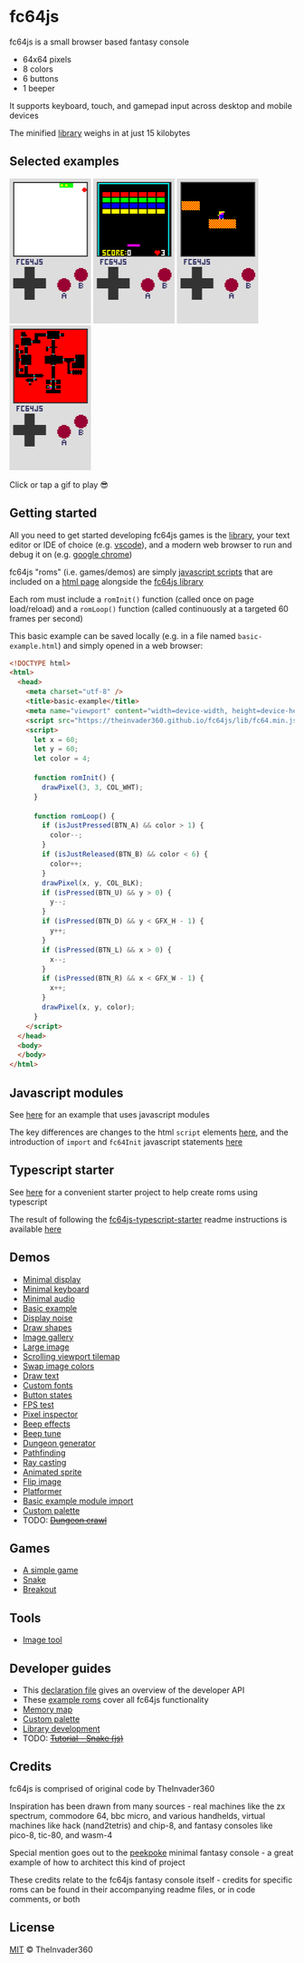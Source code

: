 # fc64js

fc64js is a small browser based fantasy console

* 64x64 pixels
* 8 colors
* 6 buttons
* 1 beeper

It supports keyboard, touch, and gamepad input across desktop and mobile devices

The minified [library](/lib/fc64.min.js) weighs in at just 15 kilobytes

## Selected examples

[<img src="https://raw.githubusercontent.com/TheInvader360/fc64js/main/docs/snake.gif" width="144"/>](https://theinvader360.github.io/fc64js/rom/game/snake/) [<img src="https://raw.githubusercontent.com/TheInvader360/fc64js/main/docs/breakout.gif" width="144"/>](https://theinvader360.github.io/fc64js/rom/game/breakout/) [<img src="https://raw.githubusercontent.com/TheInvader360/fc64js/main/docs//platformer.gif" width="144"/>](https://theinvader360.github.io/fc64js/rom/demo/platformer/) [<img src="https://raw.githubusercontent.com/TheInvader360/fc64js/main/docs/ray-casting.gif" width="144"/>](https://theinvader360.github.io/fc64js/rom/demo/ray-casting/)

Click or tap a gif to play :sunglasses:

## Getting started

All you need to get started developing fc64js games is the [library](/lib/fc64.min.js), your text editor or IDE of choice (e.g. [vscode](https://code.visualstudio.com/download)), and a modern web browser to run and debug it on (e.g. [google chrome](https://www.google.com/chrome))

fc64js "roms" (i.e. games/demos) are simply [javascript scripts](/rom/game/a-simple-game/main.js) that are included on a [html page](/rom/game/a-simple-game/index.html) alongside the [fc64js library](/lib/fc64.min.js)

Each rom must include a ```romInit()``` function (called once on page load/reload) and a ```romLoop()``` function (called continuously at a targeted 60 frames per second)

This basic example can be saved locally (e.g. in a file named ```basic-example.html```) and simply opened in a web browser:

```html
<!DOCTYPE html>
<html>
  <head>
    <meta charset="utf-8" />
    <title>basic-example</title>
    <meta name="viewport" content="width=device-width, height=device-height, user-scalable=no, initial-scale=1, maximum-scale=1" />
    <script src="https://theinvader360.github.io/fc64js/lib/fc64.min.js"></script>
    <script>
      let x = 60;
      let y = 60;
      let color = 4;

      function romInit() {
        drawPixel(3, 3, COL_WHT);
      }

      function romLoop() {
        if (isJustPressed(BTN_A) && color > 1) {
          color--;
        }
        if (isJustReleased(BTN_B) && color < 6) {
          color++;
        }
        drawPixel(x, y, COL_BLK);
        if (isPressed(BTN_U) && y > 0) {
          y--;
        }
        if (isPressed(BTN_D) && y < GFX_H - 1) {
          y++;
        }
        if (isPressed(BTN_L) && x > 0) {
          x--;
        }
        if (isPressed(BTN_R) && x < GFX_W - 1) {
          x++;
        }
        drawPixel(x, y, color);
      }
    </script>
  </head>
  <body>
  </body>
</html>
```

## Javascript modules

See [here](https://github.com/TheInvader360/fc64js/tree/main/rom/demo/basic-example-module-import) for an example that uses javascript modules

The key differences are changes to the html ```script``` elements [here](https://github.com/TheInvader360/fc64js/blob/main/rom/demo/basic-example-module-import/index.html#L10), and the introduction of ```import``` and ```fc64Init``` javascript statements [here](https://github.com/TheInvader360/fc64js/blob/main/rom/demo/basic-example-module-import/main.js#L1-L3)

## Typescript starter

See [here](https://github.com/TheInvader360/fc64js-typescript-starter) for a convenient starter project to help create roms using typescript

The result of following the [fc64js-typescript-starter](https://github.com/TheInvader360/fc64js-typescript-starter) readme instructions is available [here](https://github.com/TheInvader360/fc64js-typescript-basic-example)

## Demos

* [Minimal display](/rom/demo/minimal-display/)
* [Minimal keyboard](/rom/demo/minimal-keyboard/)
* [Minimal audio](/rom/demo/minimal-audio/)
* [Basic example](/rom/demo/basic-example/)
* [Display noise](/rom/demo/display-noise/)
* [Draw shapes](/rom/demo/draw-shapes/)
* [Image gallery](/rom/demo/image-gallery/)
* [Large image](/rom/demo/large-image/)
* [Scrolling viewport tilemap](/rom/demo/scrolling-viewport-tilemap/)
* [Swap image colors](/rom/demo/swap-image-colors/)
* [Draw text](/rom/demo/draw-text/)
* [Custom fonts](/rom/demo/custom-fonts/)
* [Button states](/rom/demo/button-states/)
* [FPS test](/rom/demo/fps-test/)
* [Pixel inspector](/rom/demo/pixel-inspector/)
* [Beep effects](/rom/demo/beep-effects/)
* [Beep tune](/rom/demo/beep-tune/)
* [Dungeon generator](/rom/demo/dungeon-generator/)
* [Pathfinding](/rom/demo/pathfinding/)
* [Ray casting](/rom/demo/ray-casting/)
* [Animated sprite](/rom/demo/animated-sprite/)
* [Flip image](/rom/demo/flip-image/)
* [Platformer](/rom/demo/platformer/)
* [Basic example module import](/rom/demo/basic-example-module-import/)
* [Custom palette](/rom/demo/custom-palette/)
* TODO: ~~[Dungeon crawl](/rom/demo/dungeon-crawl/)~~

## Games

* [A simple game](/rom/game/a-simple-game/)
* [Snake](/rom/game/snake/)
* [Breakout](/rom/game/breakout/)

## Tools

* [Image tool](/tools/image-tool/)

## Developer guides

* This [declaration file](/lib/fc64.d.ts) gives an overview of the developer API
* These [example roms](/rom) cover all fc64js functionality
* [Memory map](/docs/memory-map.md)
* [Custom palette](/docs/custom-palette/custom-palette.md)
* [Library development](/docs/library-development.md)
* TODO: ~~[Tutorial - Snake (js)](/docs/tutorial/snake-js/snake-js.md)~~

## Credits

fc64js is comprised of original code by TheInvader360

Inspiration has been drawn from many sources - real machines like the zx spectrum, commodore 64, bbc micro, and various handhelds, virtual machines like hack (nand2tetris) and chip-8, and fantasy consoles like pico-8, tic-80, and wasm-4

Special mention goes out to the [peekpoke](https://github.com/abagames/peekpoke) minimal fantasy console - a great example of how to architect this kind of project

These credits relate to the fc64js fantasy console itself - credits for specific roms can be found in their accompanying readme files, or in code comments, or both

## License

[MIT](/LICENSE) © TheInvader360

